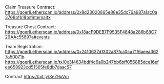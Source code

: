 Claim Treasure Contract:
https://goerli.etherscan.io/address/0x8d23020865e88e35dc76a987a1ac0a3768bfb18b#internaltx

Treasure Chest Contract:
https://goerli.etherscan.io/address/0x18acF9DEB7F9535F4848a286b68C729AAc55697a#events

Team Registration: 
https://goerli.etherscan.io/address/0x2410637d1302a87fca0ca71f6aeea3627a50071b
https://goerli.etherscan.io/tx/0x3f4634bdf4c6a0b247bb6bff056885dce16efee658923cd51505fe8db7daac57

Contract 
https://bit.ly/3eZ9oVm
